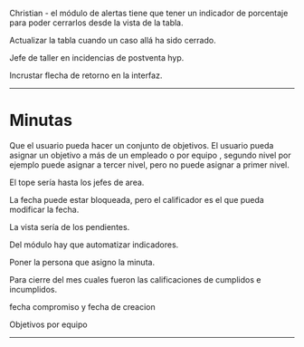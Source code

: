 Christian - el módulo de alertas tiene que tener un indicador de porcentaje para poder cerrarlos desde la vista de la tabla.

Actualizar la tabla cuando un caso allá ha sido cerrado.

Jefe de taller en incidencias de postventa hyp.

Incrustar flecha de retorno en la interfaz.

---
# Minutas
Que el usuario pueda hacer un conjunto de objetivos.
El usuario pueda asignar un objetivo a más de un empleado o por equipo , segundo nivel por ejemplo puede asignar a tercer nivel, pero no puede asignar a primer nivel.

El tope sería hasta los jefes de area.

La fecha puede estar bloqueada, pero el calificador es el que pueda modificar la fecha.

La vista sería de los pendientes.

Del módulo hay que automatizar indicadores.

Poner la persona que asigno la minuta. 

Para cierre del mes cuales fueron las calificaciones de cumplidos e incumplidos.

fecha compromiso y fecha de creacion 

Objetivos por equipo 


---





